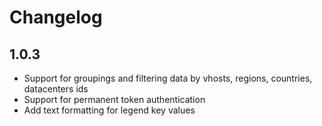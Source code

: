 # Changelog

## 1.0.3

- Support for groupings and filtering data by vhosts, regions, countries, datacenters ids
- Support for permanent token authentication
- Add text formatting for legend key values
